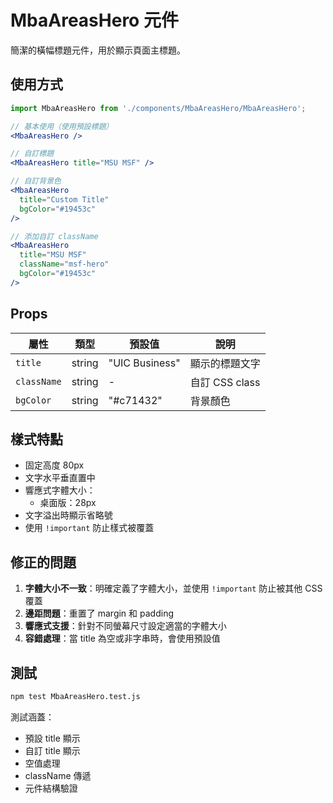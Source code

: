 # MbaAreasHero 元件

簡潔的橫幅標題元件，用於顯示頁面主標題。

## 使用方式

```jsx
import MbaAreasHero from './components/MbaAreasHero/MbaAreasHero';

// 基本使用（使用預設標題）
<MbaAreasHero />

// 自訂標題
<MbaAreasHero title="MSU MSF" />

// 自訂背景色
<MbaAreasHero
  title="Custom Title"
  bgColor="#19453c"
/>

// 添加自訂 className
<MbaAreasHero
  title="MSU MSF"
  className="msf-hero"
  bgColor="#19453c"
/>
```

## Props

| 屬性        | 類型   | 預設值         | 說明           |
| ----------- | ------ | -------------- | -------------- |
| `title`     | string | "UIC Business" | 顯示的標題文字 |
| `className` | string | -              | 自訂 CSS class |
| `bgColor`   | string | "#c71432"      | 背景顏色       |

## 樣式特點

- 固定高度 80px
- 文字水平垂直置中
- 響應式字體大小：
  - 桌面版：28px
- 文字溢出時顯示省略號
- 使用 `!important` 防止樣式被覆蓋

## 修正的問題

1. **字體大小不一致**：明確定義了字體大小，並使用 `!important` 防止被其他 CSS 覆蓋
2. **邊距問題**：重置了 margin 和 padding
3. **響應式支援**：針對不同螢幕尺寸設定適當的字體大小
4. **容錯處理**：當 title 為空或非字串時，會使用預設值

## 測試

```bash
npm test MbaAreasHero.test.js
```

測試涵蓋：

- 預設 title 顯示
- 自訂 title 顯示
- 空值處理
- className 傳遞
- 元件結構驗證
